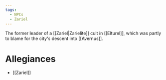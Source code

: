 ```yaml
---
tags:
  - NPCs
  - Zariel
---
```

The former leader of a [[Zariel|Zarielite]] cult in [[Elturel]], which was partly to blame for the city's descent into [[Avernus]].
# Allegiances
- [[Zariel]]